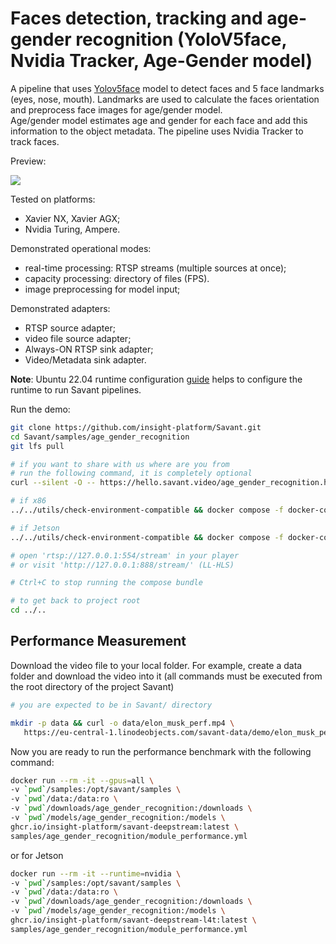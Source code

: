 # Faces detection, tracking and age-gender recognition (YoloV5face, Nvidia Tracker, Age-Gender model)

A pipeline that uses [Yolov5face](https://github.com/deepcam-cn/yolov5-face) model to detect faces and 5 face landmarks (eyes, nose, mouth). Landmarks are used 
to calculate the faces orientation and preprocess face images for age/gender model.  
Age/gender model estimates age and gender for each face and add this information to 
the object metadata. The pipeline uses Nvidia Tracker to track faces.

Preview:

![](assets/age-gender-recognition-loop.webp)

Tested on platforms:

- Xavier NX, Xavier AGX;
- Nvidia Turing, Ampere.

Demonstrated operational modes:

- real-time processing: RTSP streams (multiple sources at once);
- capacity processing: directory of files (FPS).
- image preprocessing for model input;

Demonstrated adapters:
- RTSP source adapter;
- video file source adapter;
- Always-ON RTSP sink adapter;
- Video/Metadata sink adapter.


**Note**: Ubuntu 22.04 runtime configuration [guide](../../docs/runtime-configuration.md) helps to configure the runtime to run Savant pipelines.

Run the demo:

```bash
git clone https://github.com/insight-platform/Savant.git
cd Savant/samples/age_gender_recognition
git lfs pull

# if you want to share with us where are you from
# run the following command, it is completely optional
curl --silent -O -- https://hello.savant.video/age_gender_recognition.html

# if x86
../../utils/check-environment-compatible && docker compose -f docker-compose.x86.yml up

# if Jetson
../../utils/check-environment-compatible && docker compose -f docker-compose.l4t.yml up

# open 'rtsp://127.0.0.1:554/stream' in your player
# or visit 'http://127.0.0.1:888/stream/' (LL-HLS)

# Ctrl+C to stop running the compose bundle

# to get back to project root
cd ../..
```


## Performance Measurement

Download the video file to your local folder. For example, create a data folder 
and download the video into it (all commands must be executed from the root directory of the project Savant)

```bash
# you are expected to be in Savant/ directory

mkdir -p data && curl -o data/elon_musk_perf.mp4 \
   https://eu-central-1.linodeobjects.com/savant-data/demo/elon_musk_perf.mp4
```

Now you are ready to run the performance benchmark with the following command:

```bash
docker run --rm -it --gpus=all \
-v `pwd`/samples:/opt/savant/samples \
-v `pwd`/data:/data:ro \
-v `pwd`/downloads/age_gender_recognition:/downloads \
-v `pwd`/models/age_gender_recognition:/models \
ghcr.io/insight-platform/savant-deepstream:latest \
samples/age_gender_recognition/module_performance.yml
```

or for Jetson

```bash
docker run --rm -it --runtime=nvidia \
-v `pwd`/samples:/opt/savant/samples \
-v `pwd`/data:/data:ro \
-v `pwd`/downloads/age_gender_recognition:/downloads \
-v `pwd`/models/age_gender_recognition:/models \
ghcr.io/insight-platform/savant-deepstream-l4t:latest \
samples/age_gender_recognition/module_performance.yml
```